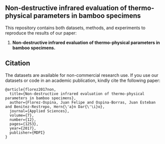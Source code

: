 ## Non-destructive infrared evaluation of thermo-physical parameters in bamboo specimens

This repository contains both datasets, methods, and experiments to reproduce the results of our paper:

1. **Non-destructive infrared evaluation of thermo-physical parameters in bamboo specimens.**

## Citation

The datasets are available for non-commercial research use. If you use our datasets or code in an academic publication, kindly cite the following paper:
```
@article{florez2017non,
  title={Non-destructive infrared evaluation of thermo-physical parameters in bamboo specimens},
  author={Florez-Ospina, Juan Felipe and Ospina-Borras, Juan Esteban and Benitez-Restrepo, Hern{\'a}n Dar{\'\i}o},
  journal={Applied Sciences},
  volume={7},
  number={12},
  pages={1253},
  year={2017},
  publisher={MDPI}
}
```

